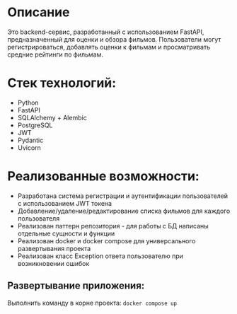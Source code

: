 # Описание
Это backend-сервис, разработанный с использованием FastAPI, предназначенный для оценки и обзора фильмов. Пользователи могут регистрироваться, добавлять оценки к фильмам и просматривать средние рейтинги по фильмам.

# Стек технологий:
- Python
- FastAPI
- SQLAlchemy + Alembic
- PostgreSQL
- JWT
- Pydantic
- Uvicorn 

# Реализованные возможности:
- Разработана система регистрации и аутентификации пользователей с использованием JWT токена
- Добавление/удаление/редактирование списка фильмов для каждого пользователя
- Реализован паттерн репозитория - для работы с БД написаны отдельные сущности и функции
- Реализован docker и docker compose для универсального развертывания проекта
- Реализован класс Exception ответа пользователю при возникновении ошибок

## Развертывание приложения:
Выполнить команду в корне проекта: `docker compose up`